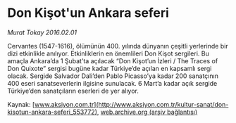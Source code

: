 # Don Kişot'un Ankara seferi

*Murat Tokay 2016.02.01*

<div class="pNewsDetailMainContent ctx_content" itemprop="articleBody">
 <p>
  Cervantes (1547-1616), ölümünün 400. yılında dünyanın çeşitli yerlerinde bir dizi etkinlikle anılıyor. Etkinliklerin en önemlileri Don Kişot sergileri. Bu amaçla Ankara’da 1 Şubat’ta açılacak “Don Kişot’un İzleri / The Traces of Don Quixote” sergisi bugüne kadar Türkiye’de açılan en kapsamlı sergi olacak. Sergide Salvador Dali’den Pablo Picasso’ya kadar 200 sanatçının 400 eseri sanatseverlerin ilgisine sunulacak. 6 Mart’a kadar açık sergide Türkiye’den sanatçıların eserleri de yer alıyor.
 </p>
</div>


Kaynak: [www.aksiyon.com.tr](http://www.aksiyon.com.tr/kultur-sanat/don-kisotun-ankara-seferi_553772), [web.archive.org (arşiv bağlantısı)](http://web.archive.org/web/20160215032756/http://www.aksiyon.com.tr/kultur-sanat/don-kisotun-ankara-seferi_553772)
